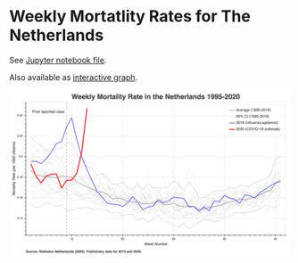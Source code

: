 # Weekly Mortatlity Rates for The Netherlands

See [Jupyter notebook file](weekly-mortality.ipynb).

Also available as [interactive graph](https://gidven.github.io/nl-mortality-covid/).

![plot](plot.png)

